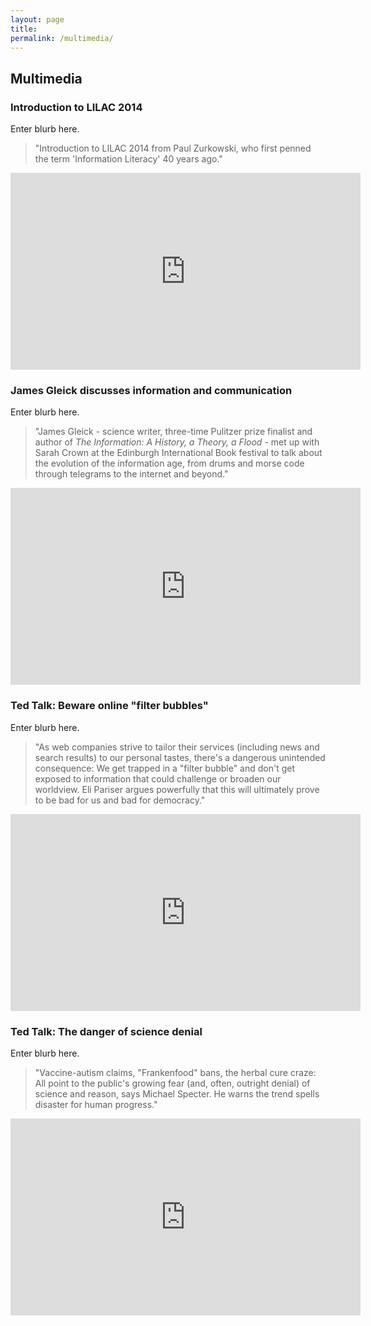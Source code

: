 ```yaml
---
layout: page
title: 
permalink: /multimedia/
---
```


## Multimedia

### Introduction to LILAC 2014

Enter blurb here.

>"Introduction to LILAC 2014 from Paul Zurkowski, who first penned the term 'Information Literacy' 40 years ago."

<iframe width="560" height="315" src="https://www.youtube.com/embed/8DXnUvseNTs" frameborder="0" allowfullscreen></iframe>

### James Gleick discusses information and communication

Enter blurb here.

>"James Gleick - science writer, three-time Pulitzer prize finalist and author of *The Information: A History, a Theory, a Flood* - met up with Sarah Crown at the Edinburgh International Book festival to talk about the evolution of the information age, from drums and morse code through telegrams to the internet and beyond."

<iframe width="560" height="315" src="https://www.youtube.com/embed/cDSJ_yvLgN0" frameborder="0" allowfullscreen></iframe>

### Ted Talk: Beware online "filter bubbles"

Enter blurb here.

>"As web companies strive to tailor their services (including news and search results) to our personal tastes, there's a dangerous unintended consequence: We get trapped in a "filter bubble" and don't get exposed to information that could challenge or broaden our worldview. Eli Pariser argues powerfully that this will ultimately prove to be bad for us and bad for democracy."

<iframe width="560" height="315" src="https://www.youtube.com/embed/B8ofWFx525s?rel=0&amp;showinfo=0" frameborder="0" allowfullscreen></iframe>

### Ted Talk: The danger of science denial

Enter blurb here.

>"Vaccine-autism claims, "Frankenfood" bans, the herbal cure craze: All point to the public's growing fear (and, often, outright denial) of science and reason, says Michael Specter. He warns the trend spells disaster for human progress."

<iframe width="560" height="315" src="https://www.youtube.com/embed/7OMLSs8t1ng?rel=0&amp;showinfo=0" frameborder="0" allowfullscreen></iframe>
